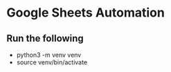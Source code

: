 # Google Sheets Automation

## Run the following

- python3 -m venv venv
- source venv/bin/activate
